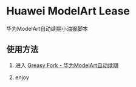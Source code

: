 # Huawei ModelArt Lease
华为ModelArt自动续期小油猴脚本

## 使用方法

1. 进入 [Greasy Fork - 华为ModelArt自动续期](https://greasyfork.org/zh-CN/scripts/448753-%E5%8D%8E%E4%B8%BAmodelart%E8%87%AA%E5%8A%A8%E7%BB%AD%E6%9C%9F)

2. enjoy
